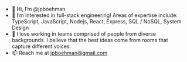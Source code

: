 - 👋 Hi, I’m @jpboehman
- 👀 I’m interested in full-stack engineering! Areas of expertise include: TypeScript, JavaScript, Nodejs, React, Express, SQL / NoSQL, System Design
- 💞️ I love working in teams comprised of people from diverse backgrounds. I believe that the best ideas come from rooms that capture different voices.
- 📫 Reach me at jpboehman@gmail.com

<!---
jpboehman/jpboehman is a ✨ special ✨ repository because its `README.md` (this file) appears on your GitHub profile.
You can click the Preview link to take a look at your changes.
--->
